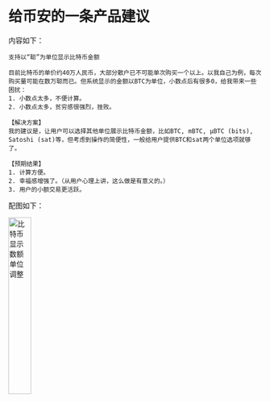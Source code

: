 # 给币安的一条产品建议

内容如下：

```plaintext
支持以“聪”为单位显示比特币金额

目前比特币的单价约40万人民币，大部分散户已不可能单次购买一个以上。以我自己为例，每次购买量可能在数万聪而已。但系统显示的金额以BTC为单位，小数点后有很多0，给我带来一些困扰：
1. 小数点太多，不便计算。
2. 小数点太多，贫穷感很强烈，挫败。

【解决方案】
我的建议是，让用户可以选择其他单位展示比特币金额，比如BTC, mBTC, μBTC (bits), Satoshi (sat)等，但考虑到操作的简便性，一般给用户提供BTC和sat两个单位选项就够了。

【预期结果】
1. 计算方便。
2. 幸福感增强了。（从用户心理上讲，这么做是有意义的。）
3. 用户的小额交易更活跃。
```

配图如下：

<img src="images/bitcoin_unit_issue.jpg" alt="比特币显示数额单位调整" width="30%"/> 
